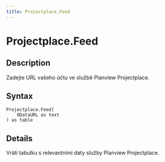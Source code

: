 ```yaml
---
title: Projectplace.Feed
---
```


# Projectplace.Feed


## Description

Zadejte URL vašeho účtu ve službě Planview Projectplace.


## Syntax

```powerquery
Projectplace.Feed(
    ODataURL as text
) as table
```


## Details

Vrátí tabulku s relevantními daty služby Planview Projectplace.


